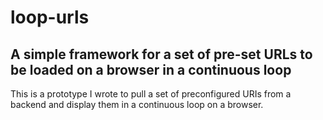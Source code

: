# loop-urls
A simple framework for a set of pre-set URLs to be loaded on a browser in a continuous loop
-------------------------------------------------------------------------------------------

This is a prototype I wrote to pull a set of preconfigured URIs from a backend and display them in a continuous loop on a browser.

